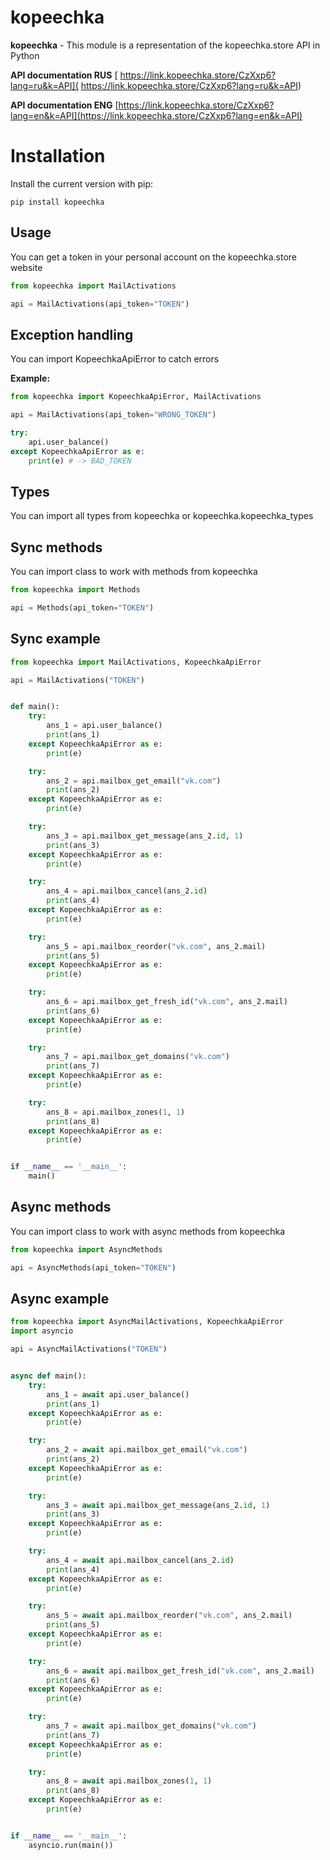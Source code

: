 # kopeechka

**kopeechka** - This module is a representation of the kopeechka.store API in Python

**API documentation RUS** [ https://link.kopeechka.store/CzXxp6?lang=ru&k=API]( https://link.kopeechka.store/CzXxp6?lang=ru&k=API)

**API documentation ENG** [https://link.kopeechka.store/CzXxp6?lang=en&k=API](https://link.kopeechka.store/CzXxp6?lang=en&k=API)

# Installation

Install the current version with pip:

```commandline
pip install kopeechka
```

## Usage

You can get a token in your personal account on the kopeechka.store website

```python
from kopeechka import MailActivations

api = MailActivations(api_token="TOKEN")
```

## Exception handling

You can import KopeechkaApiError to catch errors

**Example:**
```python
from kopeechka import KopeechkaApiError, MailActivations

api = MailActivations(api_token="WRONG_TOKEN")

try:
    api.user_balance()
except KopeechkaApiError as e:
    print(e) # -> BAD_TOKEN
```

## Types

You can import all types from kopeechka or kopeechka.kopeechka_types

## Sync methods

You can import class to work with methods from kopeechka
```python
from kopeechka import Methods

api = Methods(api_token="TOKEN")
```

## Sync example

```python
from kopeechka import MailActivations, KopeechkaApiError

api = MailActivations("TOKEN")


def main():
    try:
        ans_1 = api.user_balance()
        print(ans_1)
    except KopeechkaApiError as e:
        print(e)

    try:
        ans_2 = api.mailbox_get_email("vk.com")
        print(ans_2)
    except KopeechkaApiError as e:
        print(e)

    try:
        ans_3 = api.mailbox_get_message(ans_2.id, 1)
        print(ans_3)
    except KopeechkaApiError as e:
        print(e)

    try:
        ans_4 = api.mailbox_cancel(ans_2.id)
        print(ans_4)
    except KopeechkaApiError as e:
        print(e)

    try:
        ans_5 = api.mailbox_reorder("vk.com", ans_2.mail)
        print(ans_5)
    except KopeechkaApiError as e:
        print(e)

    try:
        ans_6 = api.mailbox_get_fresh_id("vk.com", ans_2.mail)
        print(ans_6)
    except KopeechkaApiError as e:
        print(e)

    try:
        ans_7 = api.mailbox_get_domains("vk.com")
        print(ans_7)
    except KopeechkaApiError as e:
        print(e)

    try:
        ans_8 = api.mailbox_zones(1, 1)
        print(ans_8)
    except KopeechkaApiError as e:
        print(e)


if __name__ == '__main__':
    main()

```

## Async methods

You can import class to work with async methods from kopeechka
```python
from kopeechka import AsyncMethods

api = AsyncMethods(api_token="TOKEN")
```
## Async example

```python
from kopeechka import AsyncMailActivations, KopeechkaApiError
import asyncio

api = AsyncMailActivations("TOKEN")


async def main():
    try:
        ans_1 = await api.user_balance()
        print(ans_1)
    except KopeechkaApiError as e:
        print(e)

    try:
        ans_2 = await api.mailbox_get_email("vk.com")
        print(ans_2)
    except KopeechkaApiError as e:
        print(e)

    try:
        ans_3 = await api.mailbox_get_message(ans_2.id, 1)
        print(ans_3)
    except KopeechkaApiError as e:
        print(e)

    try:
        ans_4 = await api.mailbox_cancel(ans_2.id)
        print(ans_4)
    except KopeechkaApiError as e:
        print(e)

    try:
        ans_5 = await api.mailbox_reorder("vk.com", ans_2.mail)
        print(ans_5)
    except KopeechkaApiError as e:
        print(e)

    try:
        ans_6 = await api.mailbox_get_fresh_id("vk.com", ans_2.mail)
        print(ans_6)
    except KopeechkaApiError as e:
        print(e)

    try:
        ans_7 = await api.mailbox_get_domains("vk.com")
        print(ans_7)
    except KopeechkaApiError as e:
        print(e)

    try:
        ans_8 = await api.mailbox_zones(1, 1)
        print(ans_8)
    except KopeechkaApiError as e:
        print(e)


if __name__ == '__main__':
    asyncio.run(main())

```